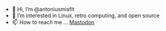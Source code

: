 - 👋 Hi, I’m @antoniusmisfit
- 👀 I’m interested in Linux, retro computing, and open source
- 📫 How to reach me ... <a href="https://mstdn.social/@antoniusmisfit" rel="me">Mastodon</a>

<!---
antoniusmisfit/antoniusmisfit is a ✨ special ✨ repository because its `README.md` (this file) appears on your GitHub profile.
You can click the Preview link to take a look at your changes.
--->
